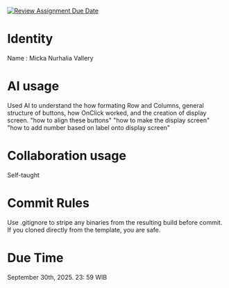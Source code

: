 [![Review Assignment Due Date](https://classroom.github.com/assets/deadline-readme-button-22041afd0340ce965d47ae6ef1cefeee28c7c493a6346c4f15d667ab976d596c.svg)](https://classroom.github.com/a/T_SwjO2j)
# Identity
Name : Micka Nurhalia Vallery

# AI usage
Used AI to understand the how formating Row and Columns, general structure of buttons, how OnClick worked, and the creation of display screen.
"how to align these buttons"
"how to make the display screen"
"how to add number based on label onto display screen"

# Collaboration usage
Self-taught

# Commit Rules
Use .gitignore to stripe any binaries from the resulting build before commit.  If you cloned directly from the template, you are safe. 

# Due Time
September 30th, 2025. 23: 59 WIB
